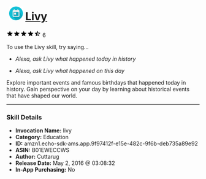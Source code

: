 # &nbsp;<img src="skill_icon" alt="Livy icon" width="36"> [Livy](http://alexa.amazon.com/#skills/amzn1.echo-sdk-ams.app.9f97412f-e15e-482c-9f6b-deb735a89e92)
![4.7 stars](../../images/ic_star_black_18dp_1x.png)![4.7 stars](../../images/ic_star_black_18dp_1x.png)![4.7 stars](../../images/ic_star_black_18dp_1x.png)![4.7 stars](../../images/ic_star_black_18dp_1x.png)![4.7 stars](../../images/ic_star_half_black_18dp_1x.png) 6

To use the Livy skill, try saying...

* *Alexa, ask Livy what happened today in history*

* *Alexa, ask Livy what happened on this day*

Explore important events and famous birthdays that happened today in history. Gain perspective on your day by learning about historical events that have shaped our world.

***

### Skill Details

* **Invocation Name:** livy
* **Category:** Education
* **ID:** amzn1.echo-sdk-ams.app.9f97412f-e15e-482c-9f6b-deb735a89e92
* **ASIN:** B01EWECCWS
* **Author:** Cuttarug
* **Release Date:** May 2, 2016 @ 03:08:32
* **In-App Purchasing:** No
